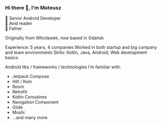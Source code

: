 ### Hi there 👋, I'm Mateusz
🏢 Senior Android Developer  
📖 Avid reader  
👶 Father

Originally from Włocławek, now based in Gdańsk

Experience: 5 years, 4 companies
Worked in both startup and big company and team environments
Skills: Kotlin, Java, Android, Web development basics

Android libs / frameworks / technologies I'm familiar with:
* Jetpack Compose
* Hilt / Koin
* Room
* Retrofit
* Kotlin Coroutines
* Navigation Component
* Glide
* Moshi
*  ...and many more

